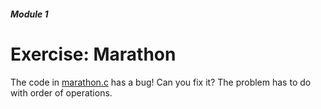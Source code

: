 ##### Module 1

# Exercise: Marathon

The code in [marathon.c](./marathon.c) has a bug! Can you fix it? The problem has to do with order of operations.
